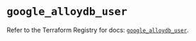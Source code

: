 # `google_alloydb_user`

Refer to the Terraform Registry for docs: [`google_alloydb_user`](https://registry.terraform.io/providers/hashicorp/google/6.46.0/docs/resources/alloydb_user).
